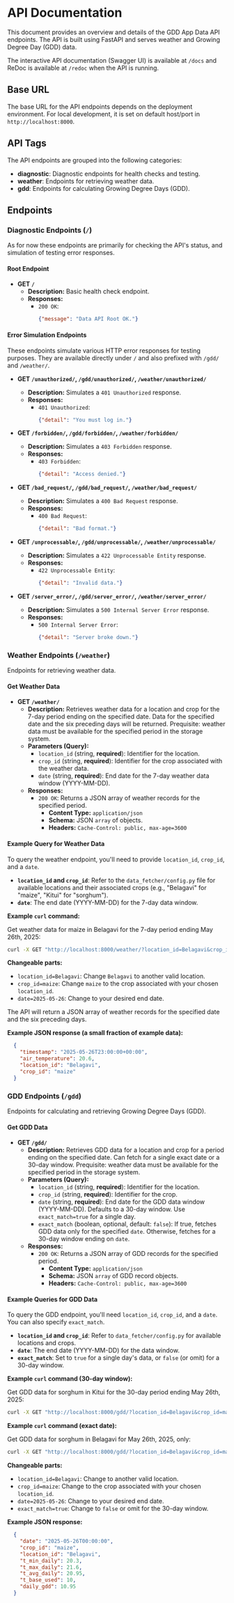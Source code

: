 # API Documentation


This document provides an overview and details of the GDD App Data API endpoints. The API is built using FastAPI and serves weather and Growing Degree Day (GDD) data.

The interactive API documentation (Swagger UI) is available at `/docs` and ReDoc is available at `/redoc` when the API is running.

## Base URL

The base URL for the API endpoints depends on the deployment environment. For local development, it is set on default host/port in `http://localhost:8000`.

## API Tags

The API endpoints are grouped into the following categories:

*   **diagnostic**: Diagnostic endpoints for health checks and testing.
*   **weather**: Endpoints for retrieving weather data.
*   **gdd**: Endpoints for calculating Growing Degree Days (GDD).

## Endpoints

### Diagnostic Endpoints (`/`)

As for now these endpoints are primarily for checking the API's status, and simulation of testing error responses.

#### Root Endpoint

*   **GET `/`**
    *   **Description:** Basic health check endpoint.
    *   **Responses:**
        *   `200 OK`:
            ```json
            {"message": "Data API Root OK."}
            ```

#### Error Simulation Endpoints

These endpoints simulate various HTTP error responses for testing purposes. They are available directly under `/` and also prefixed with `/gdd/` and `/weather/`.

*   **GET `/unauthorized/`, `/gdd/unauthorized/`, `/weather/unauthorized/`**
    *   **Description:** Simulates a `401 Unauthorized` response.
    *   **Responses:**
        *   `401 Unauthorized`:
            ```json
            {"detail": "You must log in."}
            ```

*   **GET `/forbidden/`, `/gdd/forbidden/`, `/weather/forbidden/`**
    *   **Description:** Simulates a `403 Forbidden` response.
    *   **Responses:**
        *   `403 Forbidden`:
            ```json
            {"detail": "Access denied."}
            ```

*   **GET `/bad_request/`, `/gdd/bad_request/`, `/weather/bad_request/`**
    *   **Description:** Simulates a `400 Bad Request` response.
    *   **Responses:**
        *   `400 Bad Request`:
            ```json
            {"detail": "Bad format."}
            ```

*   **GET `/unprocessable/`, `/gdd/unprocessable/`, `/weather/unprocessable/`**
    *   **Description:** Simulates a `422 Unprocessable Entity` response.
    *   **Responses:**
        *   `422 Unprocessable Entity`:
            ```json
            {"detail": "Invalid data."}
            ```

*   **GET `/server_error/`, `/gdd/server_error/`, `/weather/server_error/`**
    *   **Description:** Simulates a `500 Internal Server Error` response.
    *   **Responses:**
        *   `500 Internal Server Error`:
            ```json
            {"detail": "Server broke down."}
            ```

### Weather Endpoints (`/weather`)

Endpoints for retrieving weather data.

#### Get Weather Data

*   **GET `/weather/`**
    *   **Description:** Retrieves weather data for a location and crop for the 7-day period ending on the specified date. Data for the specified date and the six preceding days will be returned. Prequisite: weather data must be available for the specified period in the storage system. 
    *   **Parameters (Query):**
        *   `location_id` (string, **required**): Identifier for the location.
        *   `crop_id` (string, **required**): Identifier for the crop associated with the weather data.
        *   `date` (string, **required**): End date for the 7-day weather data window (YYYY-MM-DD).
    *   **Responses:**
        *   `200 OK`: Returns a JSON array of weather records for the specified period.
            *   **Content Type:** `application/json`
            *   **Schema:** JSON `array` of objects.
            *   **Headers:** `Cache-Control: public, max-age=3600`

#### Example Query for Weather Data

To query the weather endpoint, you'll need to provide `location_id`, `crop_id`, and a `date`.

*   **`location_id` and `crop_id`**: Refer to the `data_fetcher/config.py` file for available locations and their associated crops (e.g., "Belagavi" for "maize", "Kitui" for "sorghum").
*   **`date`**: The end date (YYYY-MM-DD) for the 7-day data window.

**Example `curl` command:**

Get weather data for maize in Belagavi for the 7-day period ending May 26th, 2025:
```bash
curl -X GET "http://localhost:8000/weather/?location_id=Belagavi&crop_id=maize&date=2025-05-26"
```

**Changeable parts:**
*   `location_id=Belagavi`: Change `Belagavi` to another valid location.
*   `crop_id=maize`: Change `maize` to the crop associated with your chosen `location_id`.
*   `date=2025-05-26`: Change to your desired end date.

The API will return a JSON array of weather records for the specified date and the six preceding days.

**Example JSON response (a small fraction of example data):**

```json
  {
    "timestamp": "2025-05-26T23:00:00+00:00",
    "air_temperature": 20.6,
    "location_id": "Belagavi",
    "crop_id": "maize"
  }
```


### GDD Endpoints (`/gdd`)

Endpoints for calculating and retrieving Growing Degree Days (GDD).

#### Get GDD Data

*   **GET `/gdd/`**
    *   **Description:** Retrieves GDD data for a location and crop for a period ending on the specified date. Can fetch for a single exact date or a 30-day window. Prequisite: weather data must be available for the specified period in the storage system.
    *   **Parameters (Query):**
        *   `location_id` (string, **required**): Identifier for the location.
        *   `crop_id` (string, **required**): Identifier for the crop.
        *   `date` (string, **required**): End date for the GDD data window (YYYY-MM-DD). Defaults to a 30-day window. Use `exact_match=true` for a single day.
        *   `exact_match` (boolean, optional, default: `false`): If true, fetches GDD data only for the specified `date`. Otherwise, fetches for a 30-day window ending on `date`.
    *   **Responses:**
        *   `200 OK`: Returns a JSON array of GDD records for the specified period.
            *   **Content Type:** `application/json`
            *   **Schema:** JSON `array` of GDD record objects.
            *   **Headers:** `Cache-Control: public, max-age=3600`
        

#### Example Queries for GDD Data

To query the GDD endpoint, you'll need `location_id`, `crop_id`, and a `date`. You can also specify `exact_match`.

*   **`location_id` and `crop_id`**: Refer to `data_fetcher/config.py` for available locations and crops.
*   **`date`**: The end date (YYYY-MM-DD) for the data window.
*   **`exact_match`**: Set to `true` for a single day's data, or `false` (or omit) for a 30-day window.

**Example `curl` command (30-day window):**

Get GDD data for sorghum in Kitui for the 30-day period ending May 26th, 2025:
```bash
curl -X GET "http://localhost:8000/gdd/?location_id=Belagavi&crop_id=maize&date=2025-05-26"
```

**Example `curl` command (exact date):**

Get GDD data for sorghum in Belagavi for May 26th, 2025, only:
```bash
curl -X GET "http://localhost:8000/gdd/?location_id=Belagavi&crop_id=maize&date=2025-05-26&exact_match=true"
```

**Changeable parts:**
*   `location_id=Belagavi`: Change to another valid location.
*   `crop_id=maize`: Change to the crop associated with your chosen `location_id`.
*   `date=2025-05-26`: Change to your desired end date.
*   `exact_match=true`: Change to `false` or omit for the 30-day window.

**Example JSON response:** 
        
```json
  {
    "date": "2025-05-26T00:00:00",
    "crop_id": "maize",
    "location_id": "Belagavi",
    "t_min_daily": 20.3,
    "t_max_daily": 21.6,
    "t_avg_daily": 20.95,
    "t_base_used": 10,
    "daily_gdd": 10.95
  }
```
